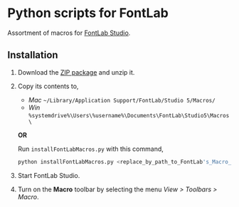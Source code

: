 Python scripts for FontLab
=========================
Assortment of macros for [FontLab Studio](http://www.fontlab.com/font-editor/fontlab-studio/).

Installation
-----
1. Download the [ZIP package](https://github.com/adobe-type-tools/fontlab-scripts/archive/master.zip) and unzip it.
2. Copy its contents to,
	- *Mac* `~/Library/Application Support/FontLab/Studio 5/Macros/`
	- *Win* `%systemdrive%\Users\%username%\Documents\FontLab\Studio5\Macros\`

   **OR**

   Run `installFontLabMacros.py` with this command,

   ```sh
   python installFontLabMacros.py <replace_by_path_to_FontLab's_Macro_folder>
   ```
3. Start FontLab Studio.
4. Turn on the **Macro** toolbar by selecting the menu *View > Toolbars > Macro*.
